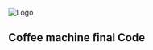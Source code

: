 
![Logo](http://simcap.github.io/coffeemachine/images/coffee-800x700.png)

## Coffee machine final Code
